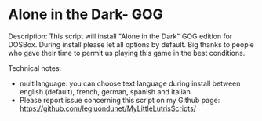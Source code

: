 # Alone in the Dark- GOG

Description:
This script will install "Alone in the Dark" GOG edition for DOSBox.
During install please let all options by default.
Big thanks to people who gave their time to permit us playing this game in the best conditions.

Technical notes:
- multilanguage: you can choose text language during install between english (default), french, german, spanish and italian.
- Please report issue concerning this script on my Github page:
https://github.com/legluondunet/MyLittleLutrisScripts/
